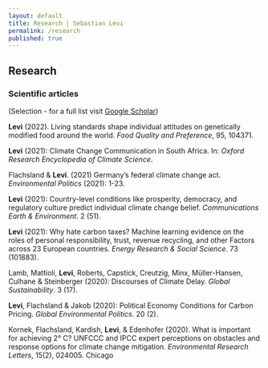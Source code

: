 ```yaml
---
layout: default
title: Research | Sebastian Levi
permalink: /research
published: true
---
```


## Research

### Scientific articles
(Selection - for a full list visit [Google Scholar](https://scholar.google.de/citations?user=NNdexFQAAAAJ&hl=en))

**Levi** (2022). Living standards shape individual attitudes on genetically modified food around the world. _Food Quality and Preference_, 95, 104371.	

**Levi** (2021): Climate Change Communication in South Africa. In: _Oxford Research Encyclopedia of Climate Science_.

Flachsland & **Levi**. (2021) Germany’s federal climate change act. _Environmental Politics_ (2021): 1-23.

**Levi** (2021): Country-level conditions like prosperity, democracy, and regulatory culture predict individual climate change belief. _Communications Earth & Environment_. 2 (51).

**Levi** (2021): Why hate carbon taxes? Machine learning evidence on the roles of personal responsibility, trust, revenue recycling, and other Factors across 23 European countries. _Energy Research & Social Science_. 73 (101883). 

Lamb, Mattioli, **Levi**, Roberts, Capstick, Creutzig, Minx, Müller-Hansen, Culhane & Steinberger (2020): Discourses of Climate Delay. _Global Sustainability_. 3 (17). 

**Levi**, Flachsland & Jakob (2020): Political Economy Conditions for Carbon Pricing. _Global Environmental Politics_. 20 (2).

Kornek, Flachsland, Kardish, **Levi**, & Edenhofer (2020). What is important for achieving 2° C? UNFCCC and IPCC expert perceptions on obstacles and response options for climate change mitigation. _Environmental Research Letters_, 15(2), 024005.
Chicago	



